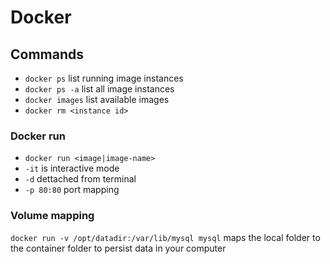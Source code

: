 # Docker

## Commands

- `docker ps` list running image instances
- `docker ps -a` list all image instances
- `docker images` list available images
- `docker rm <instance id>`



### Docker run
- `docker run <image|image-name>`
- `-it` is interactive mode
- `-d` dettached from terminal
- `-p 80:80` port mapping

### Volume mapping

`docker run -v /opt/datadir:/var/lib/mysql mysql` maps the local folder to the container folder to persist data in your computer
